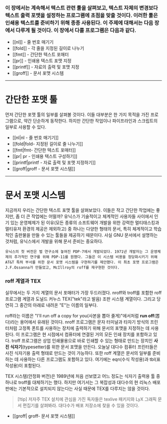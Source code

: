 
### 이 장에서는 계속해서 텍스트 관련 툴을 살펴보고, 텍스트 자체의 변경보다 텍스트 출력 포맷을 설정하는 프로그램에 초점을 맞출 것이다. 이러한 툴은 인쇄용 텍스트를 준비하기 위해 종종 사용된다. 이 주제에 대해서는 다음 장에서 다루게 될 것이다. 이 장에서 다룰 프로그램은 다음과 같다.


- [[nl]] - 줄 번호 매기기
- [[fold]] - 각 줄을 지정된 길이로 나누기
- [[fmt]] - 간단한 텍스트 포매터
- [[pr]] - 인쇄용 텍스트 포맷 지정
- [[printf]] - 자료의 출력 및 포맷 지정
- [[groff]] - 문서 포맷 시스템


---

# 간단한 포맷 툴

먼저 간단한 포맷 툴의 일부를 살펴볼 것이다. 이들 대부분은 한 가지 목적을 가진 프로그램으로, 약간 단순하게 동작한다. 하지만 간단한 작업이나 파이프라인과 스크립트의 일부로 사용할 수 있다.

- [[nl|nl - 줄 번호 매기기]]
- [[fold|fold- 지정된 길이로 줄 나누기]]
- [[fmt|fmt- 간단한 텍스트 포매터]]
- [[pr| pr - 인쇄용 텍스트 구성하기]]
- [[printf|printf - 자료 출력 및 포맷 지정하기]]
- [[groff|groff - 문서 포맷 시스템]]

---

# 문서 포맷 시스템


지금까지 우리는 간단한 텍스트 포맷 툴을 살펴보았다. 이들은 작고 간단한 작업에는 좋지만, 좀 더 큰 작업에는 어떨까? 유닉스가 기술적이고 체계적인 사용자들 사이에서 인기 있는 운영체제가 된 이유(모든 종류의 소프트웨어 개발을 위한 강력한 멀티태스킹과 멀티유저 환경의 제공은 제외하고) 중 하나는 다양한 형태의 문서, 특히 체계적이고 학습적인 출판물을 만들 수 있는 툴들을 제공하기 때문이다. 사실 GNU 문서에서 설명하는 것처럼, 유닉스에서 개발을 위해 문서 준비는 중요하다.


`유닉스의 첫 버전은 벌 연구소에 놓여진 PDP-7에서 개발되었다. 1971년 개발자는 그 운영체제의 추가적인 연구를 위해 PDP-11를 원했다. 그들은 이 시스템 비용을 정당화시키기 위해 AT&T 특허 부서를 위한 문서 포맷 시스템을 구현하기를 제안했다. 이 최초 포맷 프로그램은 J.F.Ossanna가 만들었고, McIllroy의 roff를 재구현한 것이다.`


### roff 계열과 TEX

실무에서는 두 가지 계열의 문서 포매터가 가장 두드러졌다. nroff와 troff를 포함한 roff 프로그램 계열과 도널드 커누스 TEX("tek"라고 발음) 조판 시스템 계열이다. 그리고 당연히 그 중간의 아래로 내려온 "E"는 이름의 일부다.

roff라는 이름은 "I'll run off a copy for you(사본을 뽑아 줄게)"에서처럼 **run off**(뽑다)라는 용어에서 유래된 것이다. nroff 프로그램은 문자 터미널과 타자기 방식의 프린터처럼 고정폭 폰트를 사용하는 장치에 출력하기 위해 문서의 포맷을 지정하는 데 사용된다. 이 프로그램은 현 시점에서 컴퓨터에 연결된 거의 모든 인쇄 장치를 포함하고 있다. troff 프로그램은 상업 인쇄물용으로 바로 인쇄할 수 있는 형태로 만드는 장치인 **사진 식자기**(typesetter)를 위한 문서 포맷을 만든다. 오늘날 대다수 컴퓨터 프린터들은 사진 식자기용 출력 형태로 만드는 것이 가능하다. 또한 roff 계열은 문서의 일부를 준비하는 데 사용하는 다른 프로그램도 포함하고 있다. 여기에는 eqn(수식 작성용)과 tbl(표 작성용)이 포함된다.

TEX 시스템(안정화 버전)은 1989년에 처음 선보였고 어느 정도는 식자기 출력용 툴 중 하나로 troff를 대체하기는 했다. 하지만 여기서는 그 복잡성과 대다수의 현 리눅스 배포판에는 기본적으로 설치되지 않는다는 사실 때문에 TEX를 다루지는 않을 것이다.


>[!tip] 저자주
>TEX 설치에 관심을 가진 독자들은 texlive 패키지와 LyX 그래픽 문서 편집기를 살펴봐라. 대다수가 배포 저장소에 찾을 수 있을 것이다.


- [[groff| groff- 문서 포맷 시스템]]

